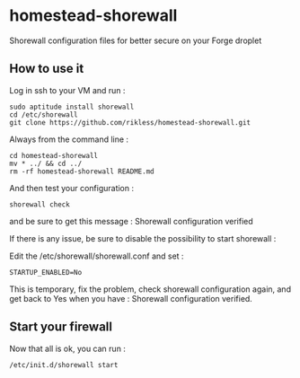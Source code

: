 # homestead-shorewall
Shorewall configuration files for better secure on your Forge droplet


## How to use it

Log in ssh to your VM and run : 

```
sudo aptitude install shorewall
cd /etc/shorewall
git clone https://github.com/rikless/homestead-shorewall.git

```

Always from the command line : 

```
cd homestead-shorewall
mv * ../ && cd ../
rm -rf homestead-shorewall README.md
```

And then test your configuration :

```
shorewall check
```

and be sure to get this message : 
Shorewall configuration verified

If there is any issue, be sure to disable the possibility to start shorewall :

Edit the /etc/shorewall/shorewall.conf and set : 

```
STARTUP_ENABLED=No
```

This is temporary, fix the problem, check shorewall configuration again, and get back to Yes when you have : Shorewall configuration verified.

## Start your firewall

Now that all is ok, you can run :

```
/etc/init.d/shorewall start
```











